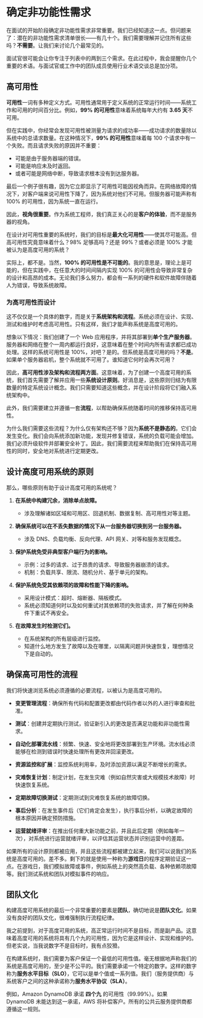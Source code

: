# 确定非功能性需求

在面试的开始阶段确定非功能性需求非常重要。我们已经知道这一点。但问题来了：潜在的非功能性需求清单很长——有几十个。我们需要理解并记住所有这些吗？**不需要**。让我们来讨论几个最常见的。

面试官很可能会让你专注于列表中的两到三个需求。在此过程中，我会提醒你几个重要的术语。与面试官或工作中的团队成员使用行业术语交谈总是加分项。

## 高可用性

**可用性**一词有多种定义方式。可用性通常用于定义系统的正常运行时间——系统工作和可用的时间百分比。例如，**99% 的可用性**意味着系统每年大约有 **3.65 天**不可用。

但在实践中，你经常会发现可用性被测量为请求的成功率——成功请求的数量除以系统中的总请求数量。在这种情况下，**99% 的可用性**意味着每 100 个请求中有一个失败。而且请求失败的原因并不重要：

- 可能是由于服务器端的错误。
- 可能是响应未及时返回。
- 或者可能是网络中断，导致请求根本没有到达服务器。

最后一个例子很有趣，因为它立即显示了可用性可能因视角而异。在网络故障的情况下，对客户端来说可用性下降了，因为系统对他们不可用。但服务器可能声称有 100% 的可用性，因为系统一直在运行。

因此，**视角很重要**。作为系统工程师，我们真正关心的是**客户的体验**，而不是服务器的视角。

在设计对可用性重要的系统时，我们的目标是**最大化可用性**——使其尽可能高。但高可用性究竟意味着什么？98% 足够高吗？还是 99%？或者必须是 100% 才能被认为是高度可用的系统？

实际上，都不是。当然，**100% 的可用性是不可能的**。我的意思是，理论上是可能的，但在实践中，在任意大的时间间隔内实现 100% 的可用性会导致非常复杂的设计和高昂的成本。无论我们多么努力，都会有一系列的硬件和软件故障伴随着人为错误，导致系统故障。

### 为高可用性而设计

这不仅仅是一个具体的数字，而是关于**系统架构和流程**。系统必须在设计、实现、测试和维护时考虑高可用性。只有这样，我们才能声称系统是高度可用的。

想象以下情况：我们创建了一个 Web 应用程序，并将其部署到**单个生产服务器**。服务器和网络在整个一周内都运行良好，这意味着在整个时间内所有请求都已成功处理。这样的系统可用性是 100%，对吧？是的。但系统是高度可用的吗？**不是**。如果单个服务器宕机，整个系统就不可用了。谁知道它何时会再次可用？

因此，**高可用性涉及架构和流程两方面**。这意味着，为了创建一个高度可用的系统，我们首先需要了解并应用一些**系统设计原则**。好消息是，这些原则归结为有限数量的特定系统设计概念。我们只需要知道这些概念，并在设计阶段将它们融入系统架构中。

此外，我们需要建立并遵循一套**流程**，以帮助确保系统随着时间的推移保持高可用性。

为什么我们需要这些流程？为什么仅有架构还不够？因为**系统不是静态的**。它们会发生变化。我们会向系统添加新功能，发现并修复错误，系统的负载可能会增加。我们必须升级软件并部署安全补丁。因此，我们需要流程来帮助我们在保持高可用性的同时，安全地对系统进行定期更改。

## 设计高度可用系统的原则

那么，哪些原则有助于设计高度可用的系统呢？

1. **在系统中构建冗余，消除单点故障。**
   - 涉及理解诸如区域和可用区、回退机制、数据复制、高可用性对等主题。

2. **确保系统可以在不丢失数据的情况下从一台服务器切换到另一台服务器。**
   - 涉及 DNS、负载均衡、反向代理、API 网关、对等和服务发现概念。

3. **保护系统免受非典型客户端行为的影响。**
   - 示例：过多的请求、过于昂贵的请求、导致服务器崩溃的请求。
   - 机制：负载共享、限流、随机分片、基于单元的架构。

4. **保护系统免受其依赖项的故障和性能下降的影响。**
   - 采用设计模式：超时、熔断器、隔板模式。
   - 系统必须知道何时以及如何重试对其依赖项的失败请求，并了解在何种条件下重试不再安全。

5. **在故障发生时检测它们。**
   - 在系统架构的所有层级进行监控。
   - 知道什么地方发生了故障以及在哪里，以隔离问题并快速恢复，理想情况下是自动的。

## 确保高可用性的流程

我们将快速浏览系统必须遵循的必要流程，以被认为是高度可用的。

- **变更管理流程**：确保所有代码和配置更改都由代码作者以外的人进行审查和批准。

- **测试**：创建并定期执行测试，验证新引入的更改是否满足功能和非功能性需求。

- **自动化部署流水线**：频繁、快速、安全地将更改部署到生产环境。流水线必须能够在检测到错误时快速处理所有更改并回滚更改。

- **资源监控和扩展**：监控系统利用率，及时添加资源以满足不断增长的需求。

- **灾难恢复计划**：制定计划，在发生灾难（例如自然灾害或大规模技术故障）时快速恢复系统。

- **定期故障切换测试**：定期测试到灾难恢复系统的故障切换。

- **事后分析**：在发生事件后（它们肯定会发生），执行事后分析，以确定故障的根本原因并确定预防措施。

- **运营就绪评审**：在推出任何重大新功能之前，并且此后定期（例如每年一次），对系统进行运营就绪评审，以评估其运营状态并识别运营中的差距。

如果所有的设计原则都被应用，并且这些流程都被建立起来，我们可以说我们的系统是高度可用的。差不多。剩下的就是使用一种称为**游戏日**的程序定期验证这一点。在游戏日，我们模拟故障或事件，例如系统上的突然高负载、各种依赖项故障等。我们测试系统和团队对模拟事件的响应。

## 团队文化

构建高度可用系统的最后一个非常重要的要素是**团队**，确切地说是**团队文化**。如果没有良好的团队文化，很难强制执行流程纪律。

我之前提到，对于高度可用的系统，高正常运行时间不是目标，而是副产品。这意味着高度可用的系统将具有几个九的可用性，因为它是这样设计、实现和维护的。但老实说，当我说数字不是目标时，我有点狡猾。

在构建系统时，我们需要为客户保证一个最低的可用性值。毫无根据地声称我们的系统是高度可用的，至少是不公平的。我们需要承诺一个特定的数字。这样的数字称为**服务水平目标（SLO）**，它可以是单个值或一系列值。我们（服务提供商）与系统客户之间的这种承诺称为**服务水平协议（SLA）**。

例如，Amazon DynamoDB 承诺 **四个九** 的可用性（99.99%）。如果 DynamoDB 未能达到这一承诺，AWS 将补偿客户。所有的公共云服务提供商都遵循这一规则。
